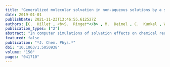 ```yaml
---
title: "Generalized molecular solvation in non-aqueous solutions by a single parameter implicit solvation scheme"
date: 2019-01-01
publishDate: 2021-11-23T13:46:55.612527Z
authors: [C.  Hille† , <b>S.  Ringe†*</b> , M.  Deimel , C.  Kunkel , W. E.  Acree , K.  Reuter , H.  Oberhofer ]
publication_types: ["2"]
abstract: "In computer simulations of solvation effects on chemical reactions, continuum modeling techniques regain popularity as a way to efficiently circumvent an otherwise costly sampling of solvent degrees of freedom. As effective techniques, such implicit solvation models always depend on a number of parameters that need to be determined earlier. In the past, the focus lay mostly on an accurate parametrization of water models. Yet, non-aqueous solvents have recently attracted increasing attention, in particular, for the design of battery materials. To this end, we present a systematic parametrization protocol for the Self-Consistent Continuum Solvation (SCCS) model resulting in optimized parameters for 67 non-aqueous solvents. Our parametrization is based on a collection of $≈$6000 experimentally measured partition coefficients, which we collected in the Solv@TUM database presented here. The accuracy of our optimized SCCS model is comparable to the well-known universal continuum solvation model (SMx) family of methods, while relying on only a single fit parameter and thereby largely reducing statistical noise. Furthermore, slightly modifying the non-electrostatic terms of the model, we present the SCCS-P solvation model as a more accurate alternative, in particular, for aromatic solutes. Finally, we show that SCCS parameters can, to a good degree of accuracy, also be predicted for solvents outside the database using merely the dielectric bulk permittivity of the solvent of choice."
featured: false
publication: "*J. Chem. Phys.*"
doi: "10.1063/1.5050938"
volume: "150"
pages: "041710"
---
```


